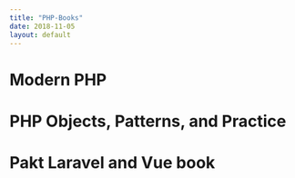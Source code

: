 ```yaml
---
title: "PHP-Books"
date: 2018-11-05
layout: default
---
```



# Modern PHP

# PHP Objects, Patterns, and Practice

# Pakt Laravel and Vue book



